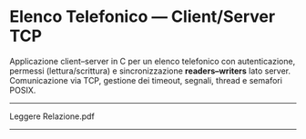 # Elenco Telefonico — Client/Server TCP

Applicazione client–server in C per un elenco telefonico con autenticazione, permessi (lettura/scrittura) e sincronizzazione **readers–writers** lato server. Comunicazione via TCP, gestione dei timeout, segnali, thread e semafori POSIX.

---

Leggere Relazione.pdf

---
